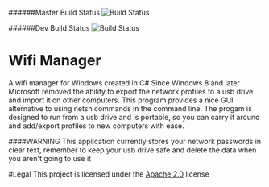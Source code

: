 ######Master Build Status
![Build Status](https://faylite.visualstudio.com/DefaultCollection/_apis/public/build/definitions/49df59e0-87ce-4415-9f4d-bfb7976f0491/1/badge)

######Dev Build Status
![Build Status](https://faylite.visualstudio.com/DefaultCollection/_apis/public/build/definitions/49df59e0-87ce-4415-9f4d-bfb7976f0491/2/badge)


# Wifi Manager
A wifi manager for Windows created in C#
Since Windows 8 and later Microsoft removed the ability to export the network profiles to a usb drive
and import it on other computers.
This program provides a nice GUI alternative to using netsh commands in the command line.
The progam is designed to run from a usb drive and is portable, so you can carry it around and
add/export profiles to new computers with ease.

####WARNING
This application currently stores your network passwords in clear text,
remember to keep your usb drive safe and delete the data when you aren't going to use it

#Legal
This project is licensed under the [Apache 2.0](https://www.apache.org/licenses/LICENSE-2.0.txt) license
